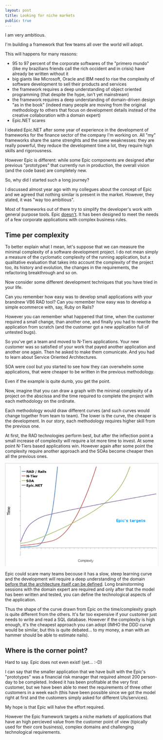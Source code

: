 ```yaml
---
layout: post
title: Looking for niche markets
public: true
---
```

I am very ambitious.

I'm building a framework that few teams all over the world will adopt.

This will happens for many reasons:

* 95 to 97 percent of the corporate softwares of the "primero mundo" (like my 
  brazilians friends call the rich occident and in crisis) have already be 
  written without it
* big giants like Microsoft, Oracle and IBM need to rise the complexity of 
  software development to sell their products and services
* the framework requires a deep understanding of object oriented programming
  (that despite the hype, isn't yet mainstream)
* the framework requires a deep understanding of domain-driven design "as in 
  the book" (indeed many people are moving from the original methodology to
  others that focus on development details instead of the creative 
  collaboration with a domain expert) 
* Epic.NET scares

I ideated Epic.NET after some year of experience in the development of 
frameworks for the finance sector of the company I'm working on. 
All "my" frameworks share the same strenghts and the same weaknesses: 
they are really powerful, they reduce the development time a lot, they require 
high skills and rigorousness.  

However Epic is different: while some Epic components are designed after 
previous "prototypes" that currently run in production, the overall vision 
(and the code base) are completely new.

So, why did I started such a long journey?

I discussed almost year ago with my collegues about the concept of Epic and we 
agreed that nothing similar is present in the market. 
However, they stated, it was "way too ambitious".

Most of frameworks out of there try to simplify the developer's work with 
general purpose tools. Epic [doesn't][do-not-protect]. It has been designed to 
meet the needs of a few corporate applications with complex business rules.

Time per complexity
-------------------
To better explain what I mean, let's suppose that we can measure the minimal 
complexity of a software development project. I do not mean simply a measure of
the cyclomatic complexity of the running application, but a qualitative evaluation 
that takes into account the complexity of the project too, its history 
and evolution, the changes in the requirements, the refactoring breakthrough
and so on.

Now consider some different development techniques that you have tried in your 
life.

Can you remember how easy was to develop small applications with your brandnew 
VB6 RAD tool? Can you remember how easy was to develop a simple ecommerce with, 
say, Ruby on Rails?

However you can remember what happened that time, when the customer 
required a small change, than another one, and finally you had to rewrite the
application from scratch (and the customer got a new application full of 
untested bugs).

So you've get a team and moved to N-Tiers applications. Your new customer was 
so satisfied of your work that payed another application and another one again. 
Then he asked to make them comunicate. And you had to learn about 
Service Oriented Architectures.

SOA were cool but you started to see how they can overwhelm some applications,
that were cheaper to be written in the previous methodology.

Even if the example is quite dumb, you get the point.

Now, imagine that you can draw a graph with the minimal complexity of a project
on the abscissa and the time required to complete the project with each 
methodology on the ordinate.

Each methodology would draw different curves (and such curves would change 
together from team to team). The lower is the curve, the cheaper is the 
development. In our story, each methodology requires higher skill from the 
previous one. 

At first, the RAD technologies perform best, but after the inflection point a 
small increase of complexity will require a lot more time to invest.
At some point N-Tiers based applications win. However again after some point
the complexity require another approach and the SOAs become cheaper then all 
the previous ones.

![Time required per project complexity qualitative graph](/imgs/posts/2011-08-31-time-complexity.png "Time required per project complexity qualitative graph")

Epic could scare many teams becouse it has a slow, steep learning curve and the 
development will require a deep understanding of the domain [before that the 
architecture itself can be defined][bellis]. Long brainstorming sessions with the domain 
expert are required and only after that the model has been written and tested, 
you can define the technological aspects of the application.

Thus the shape of the curve drawn from Epic on the time/complexity graph 
is quite different from the others. It's far too expensive if your customer just 
needs to write and read a SQL database. However if the complexity is high 
enough, it's the cheapest approach you can adopt (IMHO the DDD curve would be 
similar, but this is quite debated... to my money, a man with an hammer should 
be able to estimate nails).

Where is the corner point?
--------------------------
Hard to say. Epic does not even exist! (yet... :-D)

I can say that the smaller application that we have built with the Epic's 
"prototypes" was a financial risk manager that required almost 200 person-day 
to be completed. Indeed it has been profitable at the very first customer, but 
we have been able to meet the requirements of three other customers in a week 
each (this have been possible since we got the model right at first and the 
customers simply asked for different UIs/services).

My hope is that Epic will halve the effort required.

However the Epic framework targets a niche markets of applications that have an 
high percieved value from the customer point of view (tipically used for their 
core business), complex domains and challenging technological requirements.

[bellis]: http://epic.tesio.it/doc/manual/the_bellis_perennis.html
[do-not-protect]: http://davybrion.com/blog/2009/04/educate-developers-instead-of-protecting-them/ "Educate Developers Instead Of Protecting Them"
